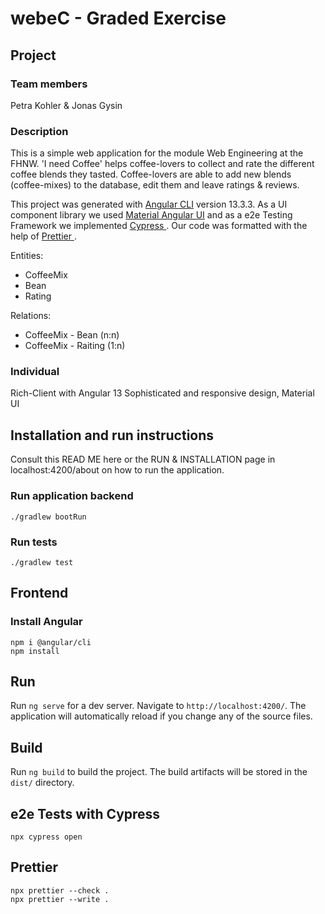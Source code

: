 # webeC - Graded Exercise

## Project

### Team members

Petra Kohler & Jonas Gysin

### Description
This is a simple web application for the module Web Engineering at the FHNW.
'I need Coffee' helps coffee-lovers to collect and rate the different coffee blends they tasted.
Coffee-lovers are able to add new blends (coffee-mixes) to the database, edit them and leave ratings & reviews.

This project was generated with
<a href="https://angular.io/cli" underline="none">Angular CLI</a>
version 13.3.3. As a UI component library we used
<a href="https://material.angular.io/" underline="none"> Material Angular UI</a>
and as a e2e Testing Framework we implemented
<a href="https://www.cypress.io/" underline="none">Cypress </a>.
Our code was formatted with the help of
<a href="https://prettier.io/" underline="none">Prettier </a>.

Entities:
* CoffeeMix
* Bean
* Rating

Relations:
* CoffeeMix - Bean (n:n)
* CoffeeMix - Raiting (1:n)

### Individual

Rich-Client with Angular 13
Sophisticated and responsive design, Material UI

## Installation and run instructions

Consult this READ ME here or the RUN & INSTALLATION page in localhost:4200/about on how to run
the application.

### Run application backend

```
./gradlew bootRun
```

### Run tests

```
./gradlew test
```

## Frontend

### Install Angular
```
npm i @angular/cli
npm install
```

## Run
Run `ng serve` for a dev server. Navigate to `http://localhost:4200/`. The application will automatically reload if you change any of the source files.

## Build
Run `ng build` to build the project. The build artifacts will be stored in the `dist/` directory.

## e2e Tests with Cypress
```
npx cypress open
```

## Prettier
```
npx prettier --check .
npx prettier --write .
```
